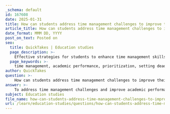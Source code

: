 ```yaml
---
_schema: default
id: 167608
date: 2025-01-31
title: How can students address time management challenges to improve their academic performance?
article_title: How can students address time management challenges to improve their academic performance?
date_format: MMM DD, YYYY
post_on_text: Posted on
seo:
  title: QuickTakes | Education studies
  page_description: >-
    Effective strategies for students to enhance time management skills and improve academic performance through prioritization, planning, and study techniques.
  page_keywords: >-
    time management, academic performance, prioritization, setting deadlines, planners, calendars, study skills, Pomodoro Technique, individual success plans, online support, reflection, productivity
author: QuickTakes
question: >-
    How can students address time management challenges to improve their academic performance?
answer: >-
    To address time management challenges and improve academic performance, students can implement several effective strategies. Here are some key approaches:\n\n1. **Prioritization of Tasks**: Students should identify and prioritize their tasks based on deadlines and importance. Creating a to-do list can help in visualizing what needs to be accomplished. This allows students to focus on critical assignments first, optimizing their study efforts.\n\n2. **Setting Deadlines**: Establishing personal deadlines ahead of official due dates can help students avoid last-minute rushes. By breaking larger projects into smaller, manageable tasks with their own deadlines, students can reduce stress and maintain a steady workflow.\n\n3. **Use of Planners and Calendars**: Utilizing planners or digital calendars can help students keep track of assignments, exams, and study sessions. Scheduling specific times for studying and adhering to these times can create a routine that enhances productivity.\n\n4. **Incorporating Regular Breaks**: Techniques such as the Pomodoro Technique, which involves studying for 25 minutes followed by a 5-minute break, can improve concentration and retention. Regular breaks help prevent burnout and maintain focus over longer study periods.\n\n5. **Individualized Academic Success Plans**: Developing a personalized academic success plan can address unique challenges and goals. This plan may include regular tutoring sessions, participation in study groups, and workshops focused on time management skills.\n\n6. **Online Support Services**: Taking advantage of online support services can provide flexible access to academic assistance, especially during weekends or off-hours. This can help students get help when they need it most, without the constraints of traditional schedules.\n\n7. **Study Skills Development**: Engaging in workshops or courses that focus on study skills and time management can equip students with the tools they need to manage their time effectively. Learning how to study smarter rather than harder is crucial for academic success.\n\n8. **Reflection and Adjustment**: Regularly reflecting on what strategies are working and which are not can help students adjust their approaches. This iterative process allows for continuous improvement in time management skills.\n\nBy implementing these strategies, students can enhance their time management skills, reduce stress, and ultimately improve their academic performance.
subject: Education studies
file_name: how-can-students-address-time-management-challenges-to-improve-their-academic-performance.md
url: /learn/education-studies/questions/how-can-students-address-time-management-challenges-to-improve-their-academic-performance
---
```


&nbsp;